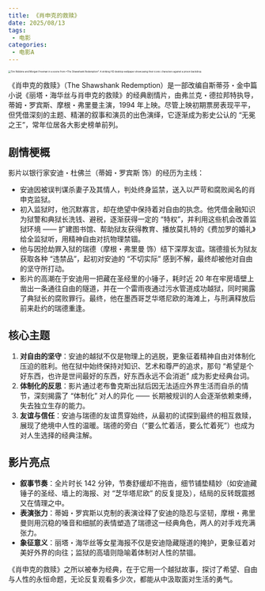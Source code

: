 ```yaml
---
title: 《肖申克的救赎》
date: 2025/08/13
tags:
 - 电影
categories:
 - 电影A
---
```


<img src="https://images2.alphacoders.com/450/thumb-1920-450291.jpg" alt="Tim Robbins and Morgan Freeman in a scene from *The Shawshank Redemption*. A striking HD desktop wallpaper showcasing their iconic characters against a prison backdrop." style="zoom:33%;" />

《肖申克的救赎》（The Shawshank Redemption）是一部改编自斯蒂芬・金中篇小说《丽塔・海华丝与肖申克的救赎》的经典剧情片，由弗兰克・德拉邦特执导，蒂姆・罗宾斯、摩根・弗里曼主演，1994 年上映。尽管上映初期票房表现平平，但凭借深刻的主题、精湛的叙事和演员的出色演绎，它逐渐成为影史公认的 “无冕之王”，常年位居各大影史榜单前列。

## **剧情梗概**

影片以银行家安迪・杜佛兰（蒂姆・罗宾斯 饰）的经历为主线：

- 安迪因被误判谋杀妻子及其情人，判处终身监禁，送入以严苛和腐败闻名的肖申克监狱。
- 初入监狱时，他沉默寡言，却在绝望中保持着对自由的执念。他凭借金融知识为狱警和典狱长洗钱、避税，逐渐获得一定的 “特权”，并利用这些机会改善监狱环境 —— 扩建图书馆、帮助狱友获得教育、播放莫扎特的《费加罗的婚礼》给全监狱听，用精神自由对抗物理禁锢。
- 他与因抢劫罪入狱的瑞德（摩根・弗里曼 饰）结下深厚友谊。瑞德擅长为狱友获取各种 “违禁品”，起初对安迪的 “不切实际” 感到不解，最终却被他对自由的坚守所打动。
- 影片的高潮在于安迪用一把藏在圣经里的小锤子，耗时近 20 年在牢房墙壁上凿出一条通往自由的隧道，并在一个雷雨夜通过污水管道成功越狱，同时揭露了典狱长的腐败罪行。最终，他在墨西哥芝华塔尼欧的海滩上，与刑满释放后前来赴约的瑞德重逢。

## **核心主题**

1. **对自由的坚守**：安迪的越狱不仅是物理上的逃脱，更象征着精神自由对体制化压迫的胜利。他在狱中始终保持对知识、艺术和尊严的追求，那句 “希望是个好东西，也许是世间最好的东西，好东西永远不会消逝” 成为影史经典台词。
2. **体制化的反思**：影片通过老布鲁克斯出狱后因无法适应外界生活而自杀的情节，深刻揭露了 “体制化” 对人的异化 —— 长期被规训的人会逐渐依赖束缚，失去独立生存的能力。
3. **友谊与信任**：安迪与瑞德的友谊贯穿始终，从最初的试探到最终的相互救赎，展现了绝境中人性的温暖。瑞德的旁白（“要么忙着活，要么忙着死”）也成为对人生选择的经典注解。

## **影片亮点**

- **叙事节奏**：全片时长 142 分钟，节奏舒缓却不拖沓，细节铺垫精妙（如安迪藏锤子的圣经、墙上的海报、对 “芝华塔尼欧” 的反复提及），结局的反转既震撼又在情理之中。
- **表演张力**：蒂姆・罗宾斯以克制的表演诠释了安迪的隐忍与坚韧，摩根・弗里曼则用沉稳的嗓音和细腻的表情塑造了瑞德这一经典角色，两人的对手戏充满张力。
- **象征意义**：丽塔・海华丝等女星海报不仅是安迪隐藏隧道的掩护，更象征着对美好外界的向往；监狱的高墙则隐喻着体制对人性的禁锢。

《肖申克的救赎》之所以被奉为经典，在于它用一个越狱故事，探讨了希望、自由与人性的永恒命题，无论反复观看多少次，都能从中汲取面对生活的勇气。
